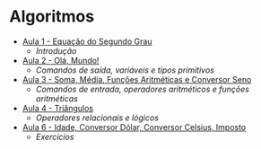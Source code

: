 # Algoritmos
* [Aula 1 - Equação do Segundo Grau](./aula1/)
  * *Introdução*
* [Aula 2 - Olá, Mundo!](./aula2/)
  * *Comandos de saída, variáveis e tipos primitivos*
* [Aula 3 - Soma, Média, Funções Aritméticas e Conversor Seno](./aula3/)
  * *Comandos de entrada, operadores aritméticos e funções aritméticas*
* [Aula 4 - Triângulos](./aula4)
  * *Operadores relacionais e lógicos*
* [Aula 6 - Idade, Conversor Dólar, Conversor Celsius, Imposto](./aula6)
  * *Exercícios*